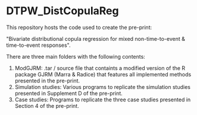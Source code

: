 # DTPW_DistCopulaReg
This repository hosts the code used to create the pre-print: 

"Bivariate distributional copula regression for mixed non-time-to-event &amp; time-to-event responses".


There are three main folders with the following contents: 
  1. ModGJRM: .tar / source file that containts a modified version of the R package GJRM (Marra & Radice) that features all implemented methods presented in the pre-print.
  2. Simulation studies: Various programs to replicate the simulation studies presented in Supplement D of the pre-print.
  3. Case studies: Programs to replicate the three case studies presented in Section 4 of the pre-print.


  

